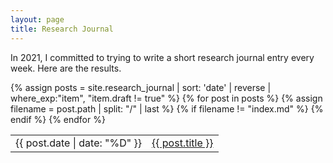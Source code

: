 ```yaml
---
layout: page
title: Research Journal
---
```

In 2021, I committed to trying to write a short research journal entry every week. Here are the results.
<table class="post-list">
  {% assign posts = site.research_journal | sort: 'date' | reverse | where_exp:"item", "item.draft != true" %}
  {% for post in posts %}
    <tr>
      {% assign filename = post.path | split: "/" | last %}
      {% if filename != "index.md" %}
        <td>{{ post.date | date: "%D" }}</td> <td><a href="{{ post.url }}">{{ post.title }}</a></td>
      {% endif %}
    </tr>
  {% endfor %}

  <!-- commenting out drafts -->
  <!-- add empty row for spacing -->
  <!-- TODO i'm sure there's a cleaner way to do this -->
  <!-- 
  <tr><td></td></tr>
  -->

  <!-- drafts -->
  <!-- 
  {% assign sorted = site.research_journal | sort: 'date' | reverse | where_exp:"item", "item.draft == true" %}
  {% for post in sorted %}
    <tr>
      {% assign filename = post.path | split: "/" | last %}
      {% if filename != "index.md" %}
        <td><em>draft</em></td> <td><a href="{{ post.url }}">{{ post.title }}</a></td>
      {% endif %}
    </tr>
  {% endfor %}
  -->
</table>
